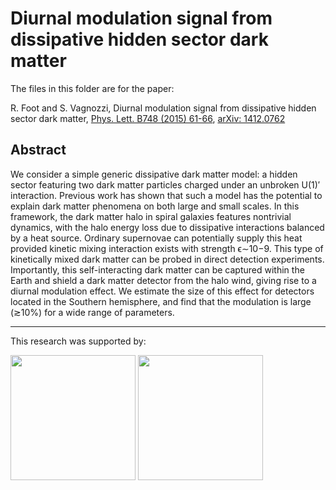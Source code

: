 # Diurnal modulation signal from dissipative hidden sector dark matter

The files in this folder are for the paper:

R. Foot and S. Vagnozzi, Diurnal modulation signal from dissipative hidden sector dark matter, [Phys. Lett. B748 (2015) 61-66](https://www.sciencedirect.com/science/article/pii/S0370269315004852), [arXiv: 1412.0762](https://arxiv.org/abs/1412.0762)

## Abstract

We consider a simple generic dissipative dark matter model: a hidden sector featuring two dark matter particles charged under an unbroken U(1)′ interaction. Previous work has shown that such a model has the potential to explain dark matter phenomena on both large and small scales. In this framework, the dark matter halo in spiral galaxies features nontrivial dynamics, with the halo energy loss due to dissipative interactions balanced by a heat source. Ordinary supernovae can potentially supply this heat provided kinetic mixing interaction exists with strength ϵ∼10−9. This type of kinetically mixed dark matter can be probed in direct detection experiments. Importantly, this self-interacting dark matter can be captured within the Earth and shield a dark matter detector from the halo wind, giving rise to a diurnal modulation effect. We estimate the size of this effect for detectors located in the Southern hemisphere, and find that the modulation is large (≳10%) for a wide range of parameters. 

************************************************************************************************

This research was supported by:

   <a href="https://unimelb.edu.au/"><img src="http://images.all-free-download.com/images/graphiclarge/the_university_of_melbourne_72931.jpg"
height="200px"></a>
   <a href="http://www.coepp.org.au/"><img src="http://www.physics.usyd.edu.au/hienergy/images/thumb/d/dc/CoEPPlogo3.jpg/200px-CoEPPlogo3.jpg"
height="200px"></a>
